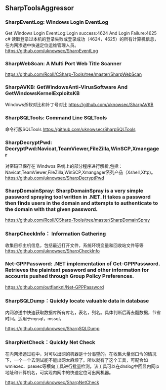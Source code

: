 ## SharpToolsAggressor



### SharpEventLog: Windows Login EventLog
  Get Windows Login EventLog:Login success:4624 And Login Failure:4625
  c# 读取登录过本机的登录失败或登录成功（4624，4625）的所有计算机信息，在内网渗透中快速定位运维管理人员。
  https://github.com/uknowsec/SharpEventLog
  
### SharpWebScan: A Multi Port Web Title Scanner
  https://github.com/RcoIl/CSharp-Tools/tree/master/SharpWebScan
  
  
### SharpAVKB: GetWindowsAnti-VirusSoftware And GetWindowsKernelExploitsKB
  Windows杀软对比和补丁号对比
  https://github.com/uknowsec/SharpAVKB
  
  
### SharpSQLTools: Command Line SQLTools
  命令行版SQLTools
  https://github.com/uknowsec/SharpSQLTools
  
  
### SharpDecryptPwd: DecryptPwd:Navicat,TeamViewer,FileZilla,WinSCP,Xmangager
  对密码已保存在 Windwos 系统上的部分程序进行解析,包括：Navicat,TeamViewer,FileZilla,WinSCP,Xmangager系列产品（Xshell,Xftp)。
  https://github.com/uknowsec/SharpDecryptPwd
  
  
### SharpDomainSpray: SharpDomainSpray is a very simple password spraying tool written in .NET. It takes a password then finds users in the domain and attempts to authenticate to the domain with that given password.
  https://github.com/RcoIl/CSharp-Tools/tree/master/SharpDomainSpray
  
  
### SharpCheckInfo： Information Gathering
  收集目标主机信息，包括最近打开文件，系统环境变量和回收站文件等等
  https://github.com/uknowsec/SharpCheckInfo
  
  
### Net-GPPPassword: .NET implementation of Get-GPPPassword. Retrieves the plaintext password and other information for accounts pushed through Group Policy Preferences.

  https://github.com/outflanknl/Net-GPPPassword
  
### SharpSQLDump：Quickly locate valuable data in database
内网渗透中快速获取数据库所有库名，表名，列名。具体判断后再去翻数据，节省时间。适用于mysql，mssql。

  https://github.com/uknowsec/SharpSQLDump
  
### SharpNetCheck：Quickly Net Check
在内网渗透过程中，对可以出网的机器是十分渴望的。在收集大量弱口令的情况下，一个一个去测试能不能出网太麻烦了。所以就有了这个工具，可配合如wmiexec、psexec等横向工具进行批量检测，该工具可以在dnslog中回显内网ip地址和计算机名，可实现内网中的快速定位可出网机器。

https://github.com/uknowsec/SharpNetCheck
